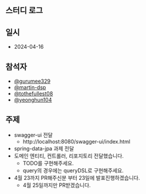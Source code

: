 ## 스터디 로그

## 일시
- 2024-04-16

## 참석자
- [@gurumee329](https://github.com/gurumee329)
- [@martin-dsp](https://github.com/martin-dsp)
- [@tothefullest08](https://github.com/tothefullest08)
- [@yeonghun104](https://github.com/yeonghun104)

## 주제
- swagger-ui 전달
  - http://localhost:8080/swagger-ui/index.html
- spring-data-jpa 과제 전달
- 도메인 엔티티, 컨트롤러, 리포지토리 전달했습니다. 
  - TODO를 구현해주세요. 
  - query의 경우에는 queryDSL로 구현해주세요.
- 4월 23까지 PR해주신분 부터 23일에 발표진행하겠습니다.
  - 4월 25일까지만 PR받겠습니다.